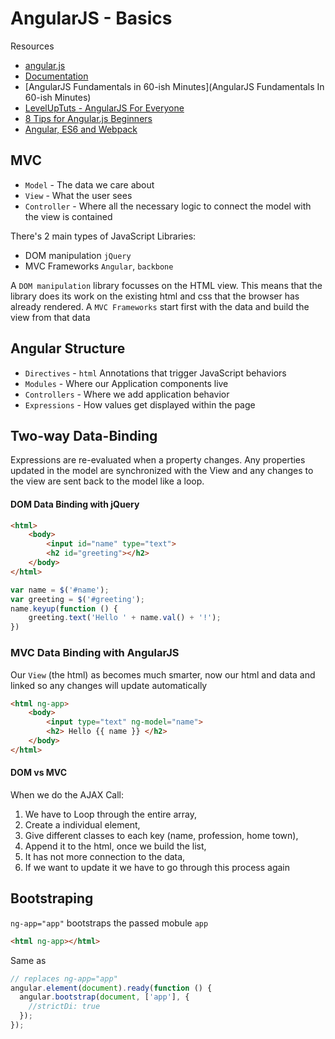 # AngularJS - Basics

Resources
- [angular.js](https://angularjs.org/)
- [Documentation](https://docs.angularjs.org/api)
- [AngularJS Fundamentals in 60-ish Minutes](AngularJS Fundamentals In 60-ish Minutes)
- [LevelUpTuts -  AngularJS For Everyone](https://www.youtube.com/watch?v=NJ4FYsRV3nU&list=PLLnpHn493BHF6utwkwpo7RN-GPg1sZhvK)
- [8 Tips for Angular.js Beginners](http://leftshift.io/8-tips-for-angular-js-beginners/)
- [Angular, ES6 and Webpack](http://angular-tips.com/blog/2015/06/using-angular-1-dot-x-with-es6-and-webpack/)


## MVC
- `Model` - The data we care about
- `View` - What the user sees
- `Controller` - Where all the necessary logic to connect the model with the view is contained

There's 2 main types of JavaScript Libraries:
- DOM manipulation `jQuery`
- MVC Frameworks `Angular`, `backbone`

A `DOM manipulation` library focusses on the HTML view. This means that the library does its work on the existing html and css that the browser has already rendered.
A `MVC Frameworks` start first with the data and build the view from that data

## Angular Structure
- `Directives` - `html` Annotations that trigger JavaScript behaviors
- `Modules` - Where our Application components live
- `Controllers` - Where we add application behavior
- `Expressions` - How values get displayed within the page

## Two-way Data-Binding
Expressions are re-evaluated when a property changes. Any properties updated in the model are synchronized with the View and any changes to the view are sent back to the model like a loop.

#### DOM Data Binding with jQuery

```html
<html>
	<body>
		<input id="name" type="text">
		<h2 id="greeting"></h2>
	</body>
</html>
```
```js
var name = $('#name');
var greeting = $('#greeting');
name.keyup(function () {
	greeting.text('Hello ' + name.val() + '!');
})
```

### MVC Data Binding with AngularJS
Our `View` (the html) as becomes much smarter, now our html and data and linked so any changes will update automatically
```html
<html ng-app>
	<body>
		<input type="text" ng-model="name">
		<h2> Hello {{ name }} </h2>
	</body>
</html>
```

#### DOM vs MVC
When we do the AJAX Call:

1. We have to Loop through the entire array,
2. Create a individual element,
3. Give different classes to each key (name, profession, home town),
4. Append it to the html, once we build the list,
5. It has not more connection to the data,
6. If we want to update it we have to go through this process again

## Bootstraping
`ng-app="app"` bootstraps the passed mobule `app`

```html
<html ng-app></html>
```
Same as
```js
// replaces ng-app="app"
angular.element(document).ready(function () {
  angular.bootstrap(document, ['app'], {
    //strictDi: true
  });
});
```
